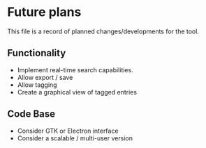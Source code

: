 # Future plans

This file is a record of planned changes/developments for the tool.

## Functionality

- Implement real-time search capabilities.
- Allow export / save
- Allow tagging
- Create a graphical view of tagged entries

## Code Base

- Consider GTK or Electron interface
- Consider a scalable / multi-user version